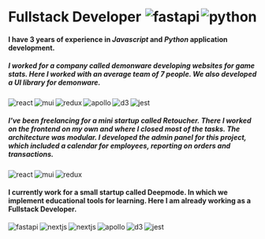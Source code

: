 
# Fullstack Developer <img alt="python" align="right" src="https://img.shields.io/badge/Python-some?style=for-the-badge&logo=python&logoColor=%233776AB&color=%230d1117"/> <img alt="fastapi" align="right" src="https://img.shields.io/badge/Javascript-some?style=for-the-badge&logo=javascript&logoColor=%23F7DF1E&color=%230d1117"/>

#### I have 3 years of experience in *Javascript* and *Python* application development. 
##### I worked for a company called demonware developing websites for game stats. Here I worked with an average team of 7 people. We also developed a UI library for demonware.
<img alt="react" align="left" src="https://img.shields.io/badge/React-some?style=for-the-badge&logo=react&logoColor=%2361DAFB&color=white"/>
<img alt="mui"  align="left" src="https://img.shields.io/badge/MUI-some?style=for-the-badge&logo=mui&logoColor=%23007FFF&color=white"/>
<img alt="redux" align="left" src="https://img.shields.io/badge/Redux-some?style=for-the-badge&logo=redux&logoColor=%23764ABC&color=white"/>
<img alt="apollo" align="left" src="https://img.shields.io/badge/Apollo-some?style=for-the-badge&logo=apollographql&logoColor=%23311C87&color=%2396EFFF"/>
<img alt="d3" align="left" src="https://img.shields.io/badge/D3-some?style=for-the-badge&logo=d3dotjs&logoColor=%23F9A03C&color=%23D5F0C1" />
<img alt="jest" src="https://img.shields.io/badge/Jest-some?style=for-the-badge&logo=jest&logoColor=%23C21325&color=%23D5F0C1"/>

##### I've been freelancing for a mini startup called Retoucher. There I worked on the frontend on my own and where I closed most of the tasks. The architecture was modular. I developed the admin panel for this project, which included a calendar for employees, reporting on orders and transactions.
<img alt="react" align="left" src="https://img.shields.io/badge/React-some?style=for-the-badge&logo=react&logoColor=%2361DAFB&color=white"/>
<img alt="mui"  align="left" src="https://img.shields.io/badge/MUI-some?style=for-the-badge&logo=mui&logoColor=%23007FFF&color=white"/>
<img alt="redux" src="https://img.shields.io/badge/Redux-some?style=for-the-badge&logo=redux&logoColor=%23764ABC&color=white"/>

#### I currently work for a small startup called Deepmode. In which we implement educational tools for learning. Here I am already working as a Fullstack Developer.
<img alt="fastapi" align="left" src="https://img.shields.io/badge/Fastapi-some?style=for-the-badge&logo=fastapi&logoColor=%23009688&color=white"/>
<img alt="nextjs" align="left" src="https://img.shields.io/badge/Next.js-some?style=for-the-badge&logo=nextdotjs&logoColor=%23000000&color=white"/>
<img alt="nextjs" align="left" src="https://img.shields.io/badge/Zustand-some?style=for-the-badge&logoColor=%23000000&color=white"/>
<img alt="apollo" align="left" src="https://img.shields.io/badge/Apollo-some?style=for-the-badge&logo=apollographql&logoColor=%23311C87&color=%2396EFFF"/>
<img alt="d3" align="left" src="https://img.shields.io/badge/D3-some?style=for-the-badge&logo=d3dotjs&logoColor=%23F9A03C&color=%23D5F0C1" />
<img alt="jest" src="https://img.shields.io/badge/Jest-some?style=for-the-badge&logo=jest&logoColor=%23C21325&color=%23D5F0C1"/>


